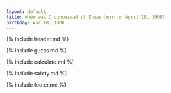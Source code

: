 ```yaml
---
layout: default
title: When was I conceived if I was born on April 18, 1908?
birthday: Apr 18, 1908
---
```


{% include header.md %}

{% include guess.md %}

{% include calculate.md %}

{% include safety.md %}

{% include footer.md %}



